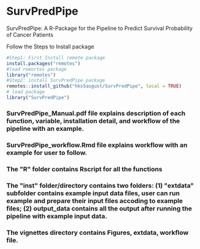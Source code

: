 # SurvPredPipe
SurvPredPipe: A R-Package for the Pipeline to Predict Survival Probability of Cancer Patients

Follow the Steps to Install package 
```r
#Step1: First Install remote package
install.packages("remotes") 
#load remortes package
library("remotes")
#Step2: install SurvPredPipe package
remotes::install_github("hks5august/SurvPredPipe", local = TRUE)
# load package
library("SurvPredPipe") 
```

### SurvPredPipe_Manual.pdf file explains description of each function, variable, installation detail, and workflow of the pipeline with an example.

### SurvPredPipe_workflow.Rmd file explains workflow with an example for user to follow.

### The "R" folder  contains Rscript for all the functions

### The "inst" folder/directory contains two folders: (1) "extdata" subfolder contains example input data files, user can run example and prepare their input files accoding to example files; (2) output_data contains all the output after running the pipeline with example input data.

### The vignettes directory contains Figures, extdata, workflow file.

